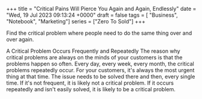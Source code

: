 +++ 
title = "Critical Pains Will Pierce You Again and Again, Endlessly"
date = "Wed, 19 Jul 2023 09:13:24 +0000"
draft = false
tags = [ "Business", "Notebook", "Marketing"]
series = ["Zero To Sold"]
+++

Find the critical problem where people need to do the same thing over and over again.

A Critical Problem Occurs Frequently and Repeatedly The reason why critical problems are always on the minds of your customers is that the problems happen so often. Every day, every week, every month, the critical problems repeatedly occur. For your customers, it's always the most urgent thing at that time. The issue needs to be solved there and then, every single time. If it's not frequent, it is likely not a critical problem. If it occurs repeatedly and isn't easily solved, it is likely to be a critical problem.